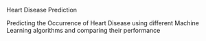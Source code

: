 Heart Disease Prediction

Predicting the Occurrence of Heart Disease using different Machine Learning algorithms and comparing their performance
